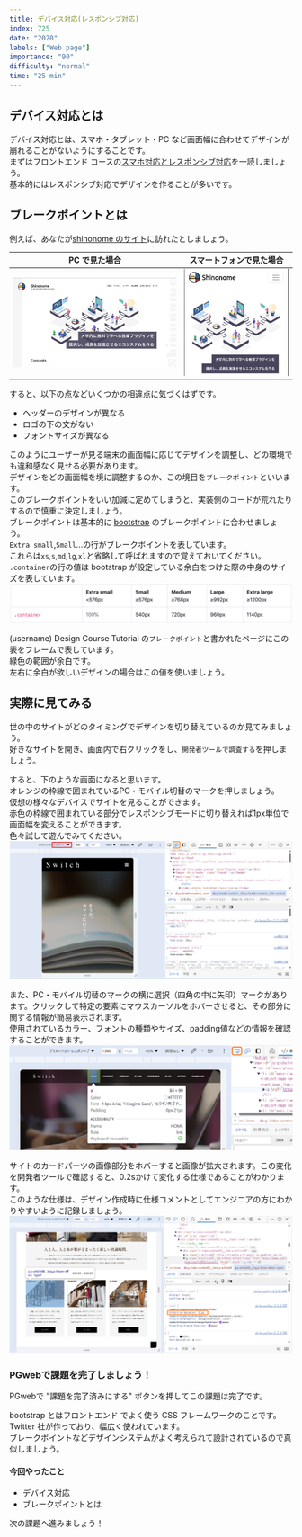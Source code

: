 ```yaml
---
title: デバイス対応(レスポンシブ対応)
index: 725
date: "2020"
labels: ["Web page"]
importance: "90"
difficulty: "normal"
time: "25 min"
---
```


## デバイス対応とは

デバイス対応とは、スマホ・タブレット・PC など画面幅に合わせてデザインが崩れることがないようにすることです。  
まずはフロントエンド コースの[スマホ対応とレスポンシブ対応](https://basic-frontend.4nonome.com/bootstrapGit/350/)を一読しましょう。  
基本的にはレスポンシブ対応でデザインを作ることが多いです。

## ブレークポイントとは

例えば、あなたが[shinonome のサイト](https://shinonome.io/)に訪れたとしましょう。

| PC で見た場合       | スマートフォンで見た場合     |
| ------------------- | ---------------------------- |
| ![pc](./img/pc.png) | ![mobile](./img/mobile2.png) |

すると、以下の点などいくつかの相違点に気づくはずです。

- ヘッダーのデザインが異なる
- ロゴの下の文がない
- フォントサイズが異なる

このようにユーザーが見る端末の画面幅に応じてデザインを調整し、どの環境でも違和感なく見せる必要があります。  
デザインをどの画面幅を境に調整するのか、この境目を`ブレークポイント`といいます。  
このブレークポイントをいい加減に定めてしまうと、実装側のコードが荒れたりするので慎重に決定しましょう。  
ブレークポイントは基本的に [bootstrap](https://getbootstrap.jp/) のブレークポイントに合わせましょう。  
`Extra small`,`Small`...の行がブレークポイントを表しています。  
これらは`xs`,`s`,`md`,`lg`,`xl`と省略して呼ばれますので覚えておいてください。  
`.container`の行の値は bootstrap が設定している余白をつけた際の中身のサイズを表しています。
![break point](./img/break-point2.png)

(username) Design Course Tutorial の`ブレークポイント`と書かれたページにこの表をフレームで表しています。  
緑色の範囲が余白です。  
左右に余白が欲しいデザインの場合はこの値を使いましょう。

## 実際に見てみる

世の中のサイトがどのタイミングでデザインを切り替えているのか見てみましょう。  
好きなサイトを開き、画面内で右クリックをし、`開発者ツールで調査する`を押しましょう。

すると、下のような画面になると思います。<br/>オレンジの枠線で囲まれているPC・モバイル切替のマークを押しましょう。<br/>仮想の様々なデバイスでサイトを見ることができます。</br>赤色の枠線で囲まれている部分でレスポンシブモードに切り替えれば1px単位で画面幅を変えることができます。</br>色々試して遊んでみてください。
 ![devtools](./img/devtools.png)

また、PC・モバイル切替のマークの横に選択（四角の中に矢印）マークがあります。クリックして特定の要素にマウスカーソルをホバーさせると、その部分に関する情報が簡易表示されます。</br>使用されているカラー、フォントの種類やサイズ、padding値などの情報を確認することができます。
 ![cursor](./img/cursor.png)

サイトのカードパーツの画像部分をホバーすると画像が拡大されます。この変化を開発者ツールで確認すると、0.2sかけて変化する仕様であることがわかります。</br>このような仕様は、デザイン作成時に仕様コメントとしてエンジニアの方にわかりやすいように記録しましょう。
 ![transition](./img/transition.png)

### PGwebで課題を完了しましょう！

PGwebで "課題を完了済みにする" ボタンを押してこの課題は完了です。

bootstrap とはフロントエンド でよく使う CSS フレームワークのことです。  
Twitter 社が作っており、幅広く使われています。  
ブレークポイントなどデザインシステムがよく考えられて設計されているので真似しましょう。

#### 今回やったこと

- デバイス対応
- ブレークポイントとは

次の課題へ進みましょう！
